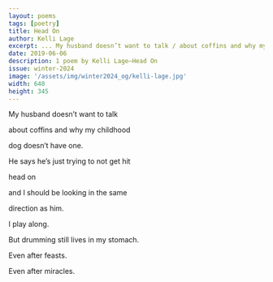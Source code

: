 ```yaml
---
layout: poems
tags: [poetry]
title: Head On
author: Kelli Lage
excerpt: ... My husband doesn’t want to talk / about coffins and why my childhood / dog doesn’t have one ...
date: 2019-06-06
description: 1 poem by Kelli Lage—Head On
issue: winter-2024
image: '/assets/img/winter2024_og/kelli-lage.jpg'
width: 640
height: 345
---
```


<div class="stanza">
<p class="poemline">My husband doesn’t want to talk</p>
<p class="poemline">about coffins and why my childhood</p>
<p class="poemline">dog doesn’t have one.</p>
<p class="poemline">He says he’s just trying to not get hit</p>
<p class="poemline">head on</p>
<p class="poemline">and I should be looking in the same</p>
<p class="poemline">direction as him.</p>
<p class="poemline">I play along.</p>
<p class="poemline">But drumming still lives in my stomach.</p>
<p class="poemline">Even after feasts.</p>
<p class="poemline">Even after miracles.</p>
</div>
